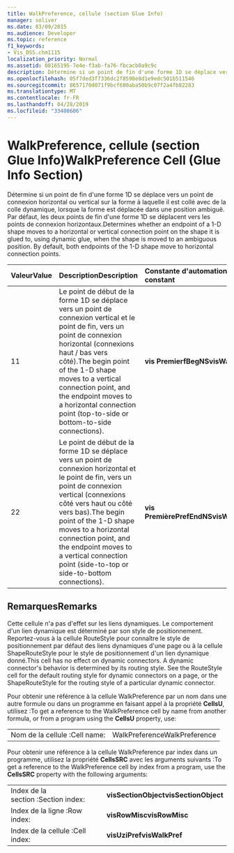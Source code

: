 ```yaml
---
title: WalkPreference, cellule (section Glue Info)
manager: soliver
ms.date: 03/09/2015
ms.audience: Developer
ms.topic: reference
f1_keywords:
- Vis_DSS.chm1115
localization_priority: Normal
ms.assetid: 08165195-7e4e-f3ab-fa76-fbcacb0a9c9c
description: Détermine si un point de fin d'une forme 1D se déplace vers un point de connexion horizontal ou vertical sur la forme à laquelle il est collé avec de la colle dynamique, lorsque la forme est déplacée dans une position ambiguë. Par défaut, les deux points de fin d'une forme 1D se déplacent vers les points de connexion horizontaux.
ms.openlocfilehash: 05f7ded3f7336dc2f8598e8d1e9edc501b511546
ms.sourcegitcommit: 8657170d071f9bcf680aba50b9c07f2a4fb82283
ms.translationtype: MT
ms.contentlocale: fr-FR
ms.lasthandoff: 04/28/2019
ms.locfileid: "33408606"
---
```

# <a name="walkpreference-cell-glue-info-section"></a><span data-ttu-id="a56bb-104">WalkPreference, cellule (section Glue Info)</span><span class="sxs-lookup"><span data-stu-id="a56bb-104">WalkPreference Cell (Glue Info Section)</span></span>

<span data-ttu-id="a56bb-p102">Détermine si un point de fin d'une forme 1D se déplace vers un point de connexion horizontal ou vertical sur la forme à laquelle il est collé avec de la colle dynamique, lorsque la forme est déplacée dans une position ambiguë. Par défaut, les deux points de fin d'une forme 1D se déplacent vers les points de connexion horizontaux.</span><span class="sxs-lookup"><span data-stu-id="a56bb-p102">Determines whether an endpoint of a 1-D shape moves to a horizontal or vertical connection point on the shape it is glued to, using dynamic glue, when the shape is moved to an ambiguous position. By default, both endpoints of the 1-D shape move to horizontal connection points.</span></span>
  
|<span data-ttu-id="a56bb-107">**Valeur**</span><span class="sxs-lookup"><span data-stu-id="a56bb-107">**Value**</span></span>|<span data-ttu-id="a56bb-108">**Description**</span><span class="sxs-lookup"><span data-stu-id="a56bb-108">**Description**</span></span>|<span data-ttu-id="a56bb-109">**Constante d'automation**</span><span class="sxs-lookup"><span data-stu-id="a56bb-109">**Automation constant**</span></span>|
|:-----|:-----|:-----|
| <span data-ttu-id="a56bb-110">1</span><span class="sxs-lookup"><span data-stu-id="a56bb-110">1</span></span>  <br/> | <span data-ttu-id="a56bb-111">Le point de début de la forme 1D se déplace vers un point de connexion vertical et le point de fin, vers un point de connexion horizontal (connexions haut / bas vers côté).</span><span class="sxs-lookup"><span data-stu-id="a56bb-111">The begin point of the 1-D shape moves to a vertical connection point, and the endpoint moves to a horizontal connection point (top-to-side or bottom-to-side connections).</span></span>  <br/> |<span data-ttu-id="a56bb-112">**vis PremierfBegNS**</span><span class="sxs-lookup"><span data-stu-id="a56bb-112">**visWalkPrefBegNS**</span></span> <br/> |
| <span data-ttu-id="a56bb-113">2</span><span class="sxs-lookup"><span data-stu-id="a56bb-113">2</span></span>  <br/> | <span data-ttu-id="a56bb-114">Le point de début de la forme 1D se déplace vers un point de connexion horizontal et le point de fin, vers un point de connexion vertical (connexions côté vers haut ou côté vers bas).</span><span class="sxs-lookup"><span data-stu-id="a56bb-114">The begin point of the 1-D shape moves to a horizontal connection point, and the endpoint moves to a vertical connection point (side-to-top or side-to-bottom connections).</span></span>  <br/> |<span data-ttu-id="a56bb-115">**vis PremièrePrefEndNS**</span><span class="sxs-lookup"><span data-stu-id="a56bb-115">**visWalkPrefEndNS**</span></span> <br/> |
   
## <a name="remarks"></a><span data-ttu-id="a56bb-116">Remarques</span><span class="sxs-lookup"><span data-stu-id="a56bb-116">Remarks</span></span>

<span data-ttu-id="a56bb-p103">Cette cellule n'a pas d'effet sur les liens dynamiques. Le comportement d'un lien dynamique est déterminé par son style de positionnement. Reportez-vous à la cellule RouteStyle pour connaître le style de positionnement par défaut des liens dynamiques d'une page ou à la cellule ShapeRouteStyle pour le style de positionnement d'un lien dynamique donné.</span><span class="sxs-lookup"><span data-stu-id="a56bb-p103">This cell has no effect on dynamic connectors. A dynamic connector's behavior is determined by its routing style. See the RouteStyle cell for the default routing style for dynamic connectors on a page, or the ShapeRouteStyle for the routing style of a particular dynamic connector.</span></span>
  
<span data-ttu-id="a56bb-120">Pour obtenir une référence à la cellule WalkPreference par un nom dans une autre formule ou dans un programme en faisant appel à la propriété **CellsU**, utilisez :</span><span class="sxs-lookup"><span data-stu-id="a56bb-120">To get a reference to the WalkPreference cell by name from another formula, or from a program using the **CellsU** property, use:</span></span> 
  
|||
|:-----|:-----|
| <span data-ttu-id="a56bb-121">Nom de la cellule :</span><span class="sxs-lookup"><span data-stu-id="a56bb-121">Cell name:</span></span>  <br/> | <span data-ttu-id="a56bb-122">WalkPreference</span><span class="sxs-lookup"><span data-stu-id="a56bb-122">WalkPreference</span></span>  <br/> |
   
<span data-ttu-id="a56bb-123">Pour obtenir une référence à la cellule WalkPreference par index dans un programme, utilisez la propriété **CellsSRC** avec les arguments suivants :</span><span class="sxs-lookup"><span data-stu-id="a56bb-123">To get a reference to the WalkPreference cell by index from a program, use the **CellsSRC** property with the following arguments:</span></span> 
  
|||
|:-----|:-----|
| <span data-ttu-id="a56bb-124">Index de la section :</span><span class="sxs-lookup"><span data-stu-id="a56bb-124">Section index:</span></span>  <br/> |<span data-ttu-id="a56bb-125">**visSectionObject**</span><span class="sxs-lookup"><span data-stu-id="a56bb-125">**visSectionObject**</span></span> <br/> |
| <span data-ttu-id="a56bb-126">Index de la ligne :</span><span class="sxs-lookup"><span data-stu-id="a56bb-126">Row index:</span></span>  <br/> |<span data-ttu-id="a56bb-127">**visRowMisc**</span><span class="sxs-lookup"><span data-stu-id="a56bb-127">**visRowMisc**</span></span> <br/> |
| <span data-ttu-id="a56bb-128">Index de la cellule :</span><span class="sxs-lookup"><span data-stu-id="a56bb-128">Cell index:</span></span>  <br/> |<span data-ttu-id="a56bb-129">**visUziPref**</span><span class="sxs-lookup"><span data-stu-id="a56bb-129">**visWalkPref**</span></span> <br/> |
   

